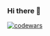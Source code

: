 ### Hi there 👋

[![codewars](https://www.codewars.com/users/username/badges/large)](https://www.codewars.com/users/Anatoliy3399)

